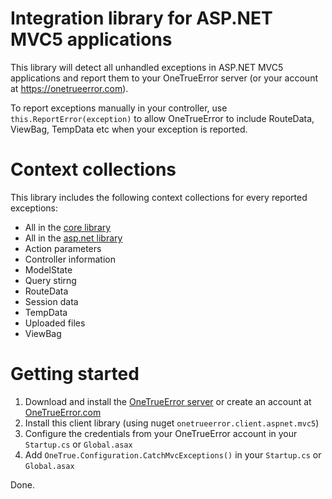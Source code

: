 Integration library for ASP.NET MVC5 applications
==========================

This library will detect all unhandled exceptions in ASP.NET MVC5 applications and report them to your OneTrueError server (or your account at https://onetrueerror.com).

To report exceptions manually in your controller, use `this.ReportError(exception)` to allow OneTrueError to include RouteData, ViewBag, TempData etc when your exception is reported.

# Context collections

This library includes the following context collections for every reported exceptions:

* All in the [core library](https://github.com/onetrueerror/onetrueerror.client)
* All in the [asp.net library](https://github.com/onetrueerror/onetrueerror.client.aspnet)
* Action parameters
* Controller information
* ModelState
* Query stirng
* RouteData
* Session data
* TempData
* Uploaded files
* ViewBag

# Getting started

1. Download and install the [OneTrueError server](https://github.com/onetrueerror/onetrueerror.server) or create an account at [OneTrueError.com](https://onetrueerror.com)
2. Install this client library (using nuget `onetrueerror.client.aspnet.mvc5`)
3. Configure the credentials from your OneTrueError account in your `Startup.cs` or `Global.asax`
4. Add `OneTrue.Configuration.CatchMvcExceptions()` in your `Startup.cs` or `Global.asax`

Done.